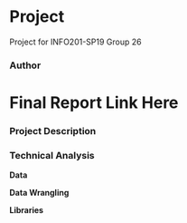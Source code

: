 # Project
Project for INFO201-SP19 Group 26

### Author 

# Final Report Link Here 

### Project Description 

### Technical Analysis 

**Data**

**Data Wrangling**

**Libraries**

